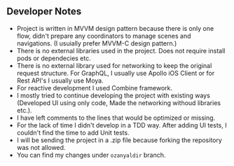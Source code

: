 ## Developer Notes

- Project is written in MVVM design pattern because there is only one flow, didn't prepare any coordinators to manage scenes and navigations. (I usuially prefer MVVM-C design pattern.)
- There is no external libraries used in the project. Does not require install pods or dependecies etc.
- There is no external library used for networking to keep the original request structure. For GraphQL, I usually use Apollo iOS Client or for Rest API's I usually use Moya.
- For reactive development I used Combine framework.
- I mostly tried to continue developing the project with existing ways (Developed UI using only code, Made the networking withoud libraries etc.).
- I have left comments to the lines that would be optimized or missing.
- For the lack of time I didn't develop in a TDD way. After adding UI tests, I couldn't find the time to add Unit tests.
- I will be sending the project in a .zip file because forking the repository was not allowed.
- You can find my changes under `ozanyaldir` branch.